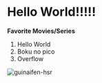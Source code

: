 # Hello World!!!!!
**Favorite Movies/Series**
1. Hello World
2. Boku no pico
3. Overflow

![guinaifen-hsr](https://github.com/user-attachments/assets/7bda48a4-9822-45b6-adf0-5f95d2541d1c)
